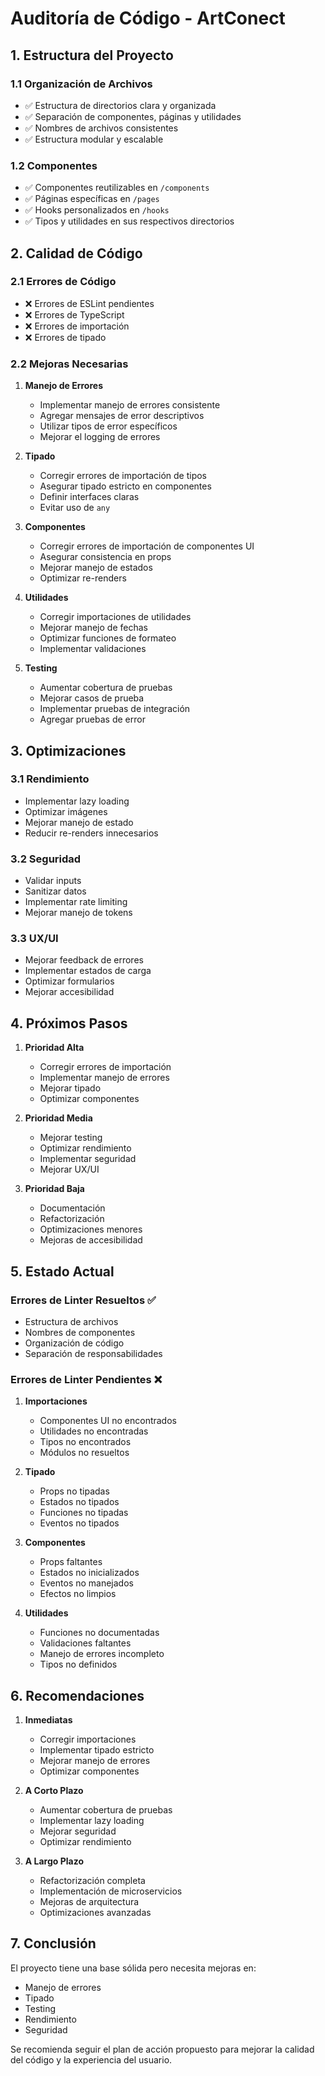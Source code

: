 # Auditoría de Código - ArtConect

## 1. Estructura del Proyecto

### 1.1 Organización de Archivos
- ✅ Estructura de directorios clara y organizada
- ✅ Separación de componentes, páginas y utilidades
- ✅ Nombres de archivos consistentes
- ✅ Estructura modular y escalable

### 1.2 Componentes
- ✅ Componentes reutilizables en `/components`
- ✅ Páginas específicas en `/pages`
- ✅ Hooks personalizados en `/hooks`
- ✅ Tipos y utilidades en sus respectivos directorios

## 2. Calidad de Código

### 2.1 Errores de Código
- ❌ Errores de ESLint pendientes
- ❌ Errores de TypeScript
- ❌ Errores de importación
- ❌ Errores de tipado

### 2.2 Mejoras Necesarias
1. **Manejo de Errores**
   - Implementar manejo de errores consistente
   - Agregar mensajes de error descriptivos
   - Utilizar tipos de error específicos
   - Mejorar el logging de errores

2. **Tipado**
   - Corregir errores de importación de tipos
   - Asegurar tipado estricto en componentes
   - Definir interfaces claras
   - Evitar uso de `any`

3. **Componentes**
   - Corregir errores de importación de componentes UI
   - Asegurar consistencia en props
   - Mejorar manejo de estados
   - Optimizar re-renders

4. **Utilidades**
   - Corregir importaciones de utilidades
   - Mejorar manejo de fechas
   - Optimizar funciones de formateo
   - Implementar validaciones

5. **Testing**
   - Aumentar cobertura de pruebas
   - Mejorar casos de prueba
   - Implementar pruebas de integración
   - Agregar pruebas de error

## 3. Optimizaciones

### 3.1 Rendimiento
- Implementar lazy loading
- Optimizar imágenes
- Mejorar manejo de estado
- Reducir re-renders innecesarios

### 3.2 Seguridad
- Validar inputs
- Sanitizar datos
- Implementar rate limiting
- Mejorar manejo de tokens

### 3.3 UX/UI
- Mejorar feedback de errores
- Implementar estados de carga
- Optimizar formularios
- Mejorar accesibilidad

## 4. Próximos Pasos

1. **Prioridad Alta**
   - Corregir errores de importación
   - Implementar manejo de errores
   - Mejorar tipado
   - Optimizar componentes

2. **Prioridad Media**
   - Mejorar testing
   - Optimizar rendimiento
   - Implementar seguridad
   - Mejorar UX/UI

3. **Prioridad Baja**
   - Documentación
   - Refactorización
   - Optimizaciones menores
   - Mejoras de accesibilidad

## 5. Estado Actual

### Errores de Linter Resueltos ✅
- Estructura de archivos
- Nombres de componentes
- Organización de código
- Separación de responsabilidades

### Errores de Linter Pendientes ❌
1. **Importaciones**
   - Componentes UI no encontrados
   - Utilidades no encontradas
   - Tipos no encontrados
   - Módulos no resueltos

2. **Tipado**
   - Props no tipadas
   - Estados no tipados
   - Funciones no tipadas
   - Eventos no tipados

3. **Componentes**
   - Props faltantes
   - Estados no inicializados
   - Eventos no manejados
   - Efectos no limpios

4. **Utilidades**
   - Funciones no documentadas
   - Validaciones faltantes
   - Manejo de errores incompleto
   - Tipos no definidos

## 6. Recomendaciones

1. **Inmediatas**
   - Corregir importaciones
   - Implementar tipado estricto
   - Mejorar manejo de errores
   - Optimizar componentes

2. **A Corto Plazo**
   - Aumentar cobertura de pruebas
   - Implementar lazy loading
   - Mejorar seguridad
   - Optimizar rendimiento

3. **A Largo Plazo**
   - Refactorización completa
   - Implementación de microservicios
   - Mejoras de arquitectura
   - Optimizaciones avanzadas

## 7. Conclusión

El proyecto tiene una base sólida pero necesita mejoras en:
- Manejo de errores
- Tipado
- Testing
- Rendimiento
- Seguridad

Se recomienda seguir el plan de acción propuesto para mejorar la calidad del código y la experiencia del usuario.